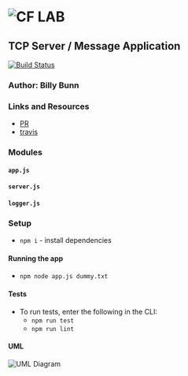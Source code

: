 ![CF](http://i.imgur.com/7v5ASc8.png) LAB
=================================================

<!-- LINKS -->
<!-- Replace the link for each in brackets below -->
<!-- PR (working into submission) -->
[1]: https://github.com/401-advanced-javascript-billybunn/lab-16/pull/1
<!-- travis build -->
[2]: https://travis-ci.com/401-advanced-javascript-billybunn/lab-16/builds/107566238
<!-- back-end -->
[3]: http://xyz.com
<!-- front-end -->
[4]: http://xyz.com
<!-- swagger -->
[5]: http://xyz.com
<!-- jsdoc-->
[6]: heroku-link/docs 

## TCP Server / Message Application
[![Build Status](https://travis-ci.com/401-advanced-javascript-billybunn/lab-16.svg?branch=master)](https://travis-ci.com/401-advanced-javascript-billybunn/lab-16)
### Author: Billy Bunn

### Links and Resources
* [PR][1]
* [travis][2]
<!-- (when applicable) -->
<!-- * [back-end][3] -->
<!-- (when applicable) -->
<!-- * [front-end][4] -->

<!-- #### Documentation -->
<!-- API assignments only -->
<!-- * [swagger][5] -->
<!-- (All assignments) -->
<!-- * [jsdoc][6] -->

### Modules
#### `app.js`
#### `server.js`
#### `logger.js`

### Setup
<!-- #### `.env` requirements -->
* `npm i` - install dependencies
<!-- * `PORT` - assign a port number -->
<!-- * `MONGODB_URI` - URL to the running mongo instance/db -->


#### Running the app
<!-- * `npm start` -->
* `npm node app.js dummy.txt`

<!-- * Endpoint: `/` -->
<!-- * Endpoint: `/foo/bar/` -->
  <!-- * Returns a JSON object with abc in it. -->
<!-- * Endpoint: `/bing/zing/` -->
  <!-- * Returns a JSON object with xyz in it. -->
  
#### Tests
* To run tests, enter the following in the CLI:
  * `npm run test`
  * `npm run lint`
<!-- * What assertions were made? -->
<!-- * What assertions need to be / should be made? -->

#### UML
![UML Diagram]()

